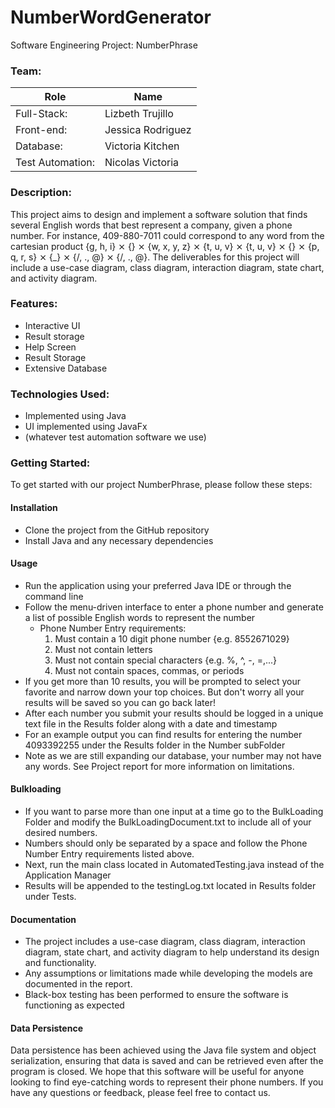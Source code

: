 # NumberWordGenerator
Software Engineering Project: NumberPhrase

### Team:

Role  | Name
------------- | -------------
Full-Stack:   | Lizbeth Trujillo
Front-end:  | Jessica Rodriguez
Database:  | Victoria Kitchen
Test Automation: | Nicolas Victoria

### Description:

This project aims to design and implement a software solution that finds several English words that best represent a company, given a phone number. For instance, 409-880-7011 could correspond to any word from the cartesian product {g, h, i} ⨯ {} ⨯ {w, x, y, z} ⨯ {t, u, v} ⨯ {t, u, v} ⨯ {} ⨯ {p, q, r, s} ⨯ {_} ⨯ {/, ., @} ⨯ {/, ., @}.
 The deliverables for this project will include a use-case diagram, class diagram, interaction diagram, state chart, and activity diagram. 

### Features:

- Interactive UI
- Result storage
- Help Screen
- Result Storage
- Extensive Database

### Technologies Used: 

- Implemented using Java
- UI implemented using JavaFx
- (whatever test automation software we use)

### Getting Started:


To get started with our project NumberPhrase, please follow these steps:

#### Installation

- Clone the project from the GitHub repository
- Install Java and any necessary dependencies

#### Usage

- Run the application using your preferred Java IDE or through the command line
- Follow the menu-driven interface to enter a phone number and generate a list of possible English words to represent the number
  - Phone Number Entry requirements:
    1. Must contain a 10 digit phone number {e.g. 8552671029}
    2. Must not contain letters
    3. Must not contain special characters {e.g. %, ^, -, =,...}
    4. Must not contain spaces, commas, or periods
- If you get more than 10 results, you will be prompted to select your favorite and narrow down your top choices. But don't worry all your results will be saved so you can go back later!
- After each number you submit your results should be logged in a unique text file in the Results folder along with a date and timestamp
- For an example output you can find results for entering the number 4093392255 under the Results folder in the Number subFolder
- Note as we are still expanding our database, your number may not have any words. See Project report for more information on limitations. 

#### Bulkloading
- If you want to parse more than one input at a time go to the BulkLoading Folder and modify the BulkLoadingDocument.txt to include all of your desired numbers. 
- Numbers should only be separated by a space and follow the Phone Number Entry requirements listed above. 
- Next, run the main class located in AutomatedTesting.java instead of the Application Manager
- Results will be appended to the testingLog.txt located in Results folder under Tests. 
#### Documentation

- The project includes a use-case diagram, class diagram, interaction diagram, state chart, and activity diagram to help understand its design and functionality.
- Any assumptions or limitations made while developing the models are documented in the report.
- Black-box testing has been performed to ensure the software is functioning as expected

#### Data Persistence

Data persistence has been achieved using the Java file system and object serialization, ensuring that data is saved and can be retrieved even after the program is closed.
We hope that this software will be useful for anyone looking to find eye-catching words to represent their phone numbers. If you have any questions or feedback, please feel free to contact us.
